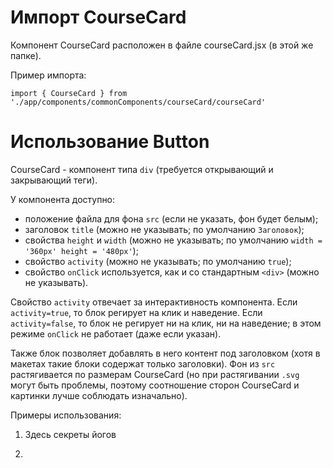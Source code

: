 # Импорт CourseCard

Компонент CourseCard расположен в файле сourseCard.jsx (в этой же папке).

Пример импорта:

`import { CourseCard } from './app/components/commonComponents/courseCard/courseCard'`

# Использование Button

CourseCard - компонент типа `div` (требуется открывающий и закрывающий теги).

У компонента доступно:

-   положение файла для фона `src` (если не указать, фон будет белым);
-   заголовок `title` (можно не указывать; по умолчанию `Заголовок`);
-   свойства `height` и `width` (можно не указывать; по умолчанию `width = '360px' height = '480px'`);
-   свойство `activity` (можно не указывать; по умолчанию `true`);
-   свойство `onClick` используется, как и со стандартным `<div>` (можно не указывать).

Свойство `activity` отвечает за интерактивность компонента.
Если `activity=true`, то блок регирует на клик и наведение.
Если `activity=false`, то блок не регирует ни на клик, ни на наведение; в этом режиме `onClick` не работает (даже если указан).

Также блок позволяет добавлять в него контент под заголовком (хотя в макетах такие блоки содержат только заголовки).
Фон из `src` растягивается по размерам CourseCard (но при растягивании `.svg` могут быть проблемы, поэтому соотношение сторон CourseCard и картинки лучше соблюдать изначально).

Примеры использования:

1.  <CourseCard title='Йога' src="/img/SVG_for_Course_Cards/yoga.svg" onClick={ФУНКЦИЯ}> 
    <p>Здесь секреты йогов</p> 
    </CourseCard>

2.  <CourseCard width="600px" title="Step-aerobics" src="/img/SVG_for_Course_Cards/step-aerobics.png" activity={false}> </CourseCard>
